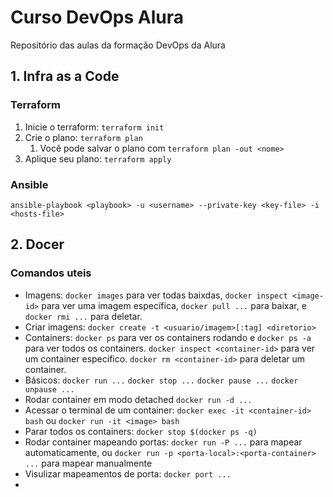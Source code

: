 # Curso DevOps Alura
Repositório das aulas da formação DevOps da Alura

## 1. Infra as a Code

### Terraform
1. Inicie o terraform: `terraform init`
2. Crie o plano: `terraform plan`
   1. Você pode salvar o plano com `terraform plan -out <nome>`
3. Aplique seu plano: `terraform apply`

### Ansible
`ansible-playbook <playbook> -u <username> --private-key <key-file> -i <hosts-file>`


## 2. Docer

### Comandos uteis

- Imagens: `docker images` para ver todas baixdas, `docker inspect <image-id>` para ver uma imagem específica, `docker pull ...` para baixar, e `docker rmi ...` para deletar.
- Criar imagens: `docker create -t <usuario/imagem>[:tag] <diretorio>`
- Containers: `docker ps` para ver os containers rodando e `docker ps -a` para ver todos os containers. `docker inspect <container-id>` para ver um container específico. `docker rm <container-id>` para deletar um container.
- Básicos: `docker run ...` `docker stop ...` `docker pause ...` `docker unpause ...`
- Rodar container em modo detached `docker run -d ...`
- Acessar o terminal de um container: `docker exec -it <container-id> bash` ou `docker run -it <image> bash`
- Parar todos os containers: `docker stop $(docker ps -q)`
- Rodar container mapeando portas: `docker run -P ...` para mapear automaticamente, ou `docker run -p <porta-local>:<porta-container> ...` para mapear manualmente
- Visulizar mapeamentos de porta: `docker port ...`
- 
